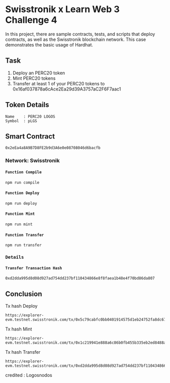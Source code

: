 # Swisstronik x Learn Web 3 Challenge 4 

In this project, there are sample contracts, tests, and scripts that deploy contracts, as well as the Swisstronik blockchain network. This case demonstrates the basic usage of Hardhat.

## Task

1. Deploy an PERC20 token
2. Mint PERC20 tokens
3. Transfer at least 1 of your PERC20 tokens to 0x16af037878a6cAce2Ea29d39A3757aC2F6F7aac1

## Token Details

```
Name    : PERC20 LOGOS
Symbol  : pLGS
```

## Smart Contract

```
0x2eEa4a8A9B7D8FE2b9d3A6e0e08708046d6bacfb
```


### Network: Swisstronik

#### `Function Compile`

```shell
npm run compile
```

#### `Function Deploy`

```shell
npm run deploy
```

#### `Function Mint`

```shell
npm run mint
```

#### `Function Transfer`

```shell
npm run transfer
```

### `Details`

#### `Transfer Transaction Hash`

```shell
0xd2dda995d8d08d927ad754dd237bf110434866e8f8faea1b48e4f70bd86da807
```

## Conclusion

Tx hash Deploy
```
https://explorer-evm.testnet.swisstronik.com/tx/0x5c79cabfc0bb0401914575d1eb24752fa8dc67975a9ca174dd6e11b2056764c4
```

Tx hash Mint
```
https://explorer-evm.testnet.swisstronik.com/tx/0x1c219941e888a6c86b0fb455b335eb2ed8488a4efa763700da88977b8c62b10d
```

Tx hash Transfer
```
https://explorer-evm.testnet.swisstronik.com/tx/0xd2dda995d8d08d927ad754dd237bf110434866e8f8faea1b48e4f70bd86da807
```

credited : Logosnodos

